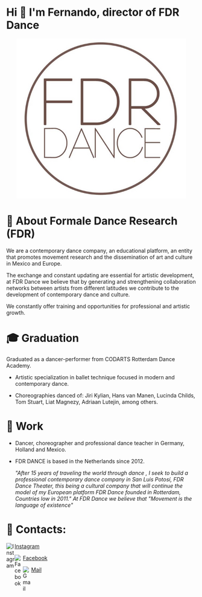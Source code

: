 # Hi 👋 I'm Fernando, director of FDR Dance
<p align="center">
<img alt="FDR" title="FDR" src="./FDR Logo.jpeg" width="450">
</p>

# 🧷 About Formale Dance Research (FDR)
We are a contemporary dance company, an educational platform, an entity that promotes movement research and the dissemination of art and culture in Mexico and Europe.

The exchange and constant updating are essential for artistic development, at FDR Dance we believe that by generating and strengthening collaboration networks between artists from different latitudes we contribute to the development of contemporary dance and culture.

We constantly offer training and opportunities for professional and artistic growth.

# 🎓 Graduation
Graduated as a dancer-performer from CODARTS Rotterdam Dance Academy. 
 
   - Artistic specialization in ballet technique focused in modern and contemporary dance.

   - Choreographies danced of: Jiri Kylian, Hans van Manen, Lucinda Childs, Tom Stuart, Liat Magnezy, Adriaan Lutejin, among others.

# 💼 Work
- Dancer, choreographer and professional dance teacher in Germany, Holland and Mexico. 

- FDR DANCE is based in the Netherlands since 2012.

   *"After 15 years of traveling the world through dance , I seek to build a professional contemporary dance company in San Luis Potosí, FDR Dance Theater, this being a cultural company that will continue the model of my European platform FDR Dance founded in Rotterdam, Countries low in 2011."
At FDR Dance we believe that "Movement is the language of existence"*

# 📱 Contacts:
<a href="https://www.instagram.com/FDRDance/">
  <img align="left" alt="Instagram" width="22px" src="https://cdn.jsdelivr.net/npm/simple-icons@v3/icons/instagram.svg" />
  <span>Instagram</span>
</a> <p></p>
<a href="https://www.facebook.com/fdrdancecompany/">
  <img align="left" alt="Facebook" width="22px" src="https://cdn.jsdelivr.net/npm/simple-icons@v3/icons/facebook.svg" />
  <span>Facebook</span>
</a><p></p>
<a href="mailto:fdrdance@gmail.com">
  <img align="left" alt="Gmail" width="22px" src="https://cdn.jsdelivr.net/npm/simple-icons@v3/icons/gmail.svg" />
  <span>Mail</span>
</a><p></p>


